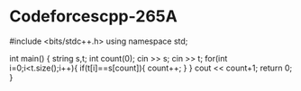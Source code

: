 # Codeforcescpp-265A
#include <bits/stdc++.h>
using namespace std;

int main() {
	string s,t;
  int count(0);
  cin >> s;
  cin >> t;
  for(int i=0;i<t.size();i++){
    if(t[i]==s[count]){
      count++;
    }
  }
  cout << count+1;
	return 0;
}

